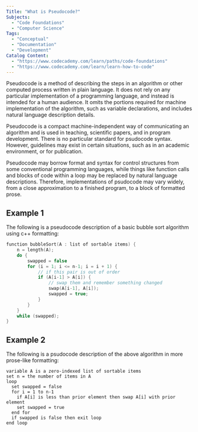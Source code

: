 ```yaml
---
Title: "What is Pseudocode?" 
Subjects: 
  - "Code Foundations"
  - "Computer Science"  
Tags: 
  - "Conceptual"
  - "Documentation"
  - "Development"
Catalog Content: 
  - "https://www.codecademy.com/learn/paths/code-foundations"
  - "https://www.codecademy.com/learn/learn-how-to-code"
---
```


Pseudocode is a method of describing the steps in an algorithm or other computed process written in plain language.
It does not rely on any particular implementation of a programming language, and instead is intended for a human audience.
It omits the portions required for machine implementation of the algorithm, such as variable declarations,
and includes natural language description details.

Pseudocode is a compact machine-independent way of communicating an algorithm and is used in teaching, scientific papers, and in program development.
There is no particular standard for psudocode syntax.
However, guidelines may exist in certain situations, such as in an academic environment, or for publication.

Pseudocode may borrow format and syntax for control structures from some conventional programming languages,
while things like function calls and blocks of code within a loop may be replaced by natural language descriptions.
Therefore, implementations of psudocode may vary widely, from a close approximation to a finished program, to a block of formatted prose.

## Example 1

The following is a pseudocode description of a basic bubble sort algorithm using c++ formatting:

```cpp
function bubbleSort(A : list of sortable items) {
    n = length(A);
    do {
        swapped = false
        for (i = 1; i <= n-1; i = i + 1) {
            // if this pair is out of order 
            if (A[i-1] > A[i]) {
                // swap them and remember something changed 
                swap(A[i-1], A[i]);
                swapped = true;
            }
        }
    }
    while (swapped);
}
```

## Example 2

The following is a psudocode description of the above algorithm in more prose-like formatting:
```
variable A is a zero-indexed list of sortable items
set n = the number of items in A
loop
  set swapped = false
  for i = 1 to n-1
    if A[i] is less than prior element then swap A[i] with prior element
    set swapped = true
  end for
  if swapped is false then exit loop
end loop
```
